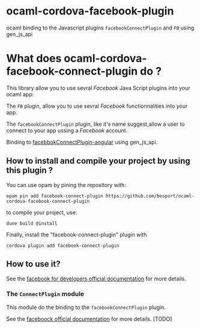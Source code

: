 # ocaml-cordova-facebook-plugin
ocaml binding to the Javascript plugins `facebookConnectPlugin` and `FB` using gen_js_api

# What does ocaml-cordova-facebook-connect-plugin do ?

This library allow you to use sevral *Facebook* Java Script plugins
into your ocaml app:

The `FB` plugin, allow you to use sevral *Facebook* functionnalities
into your app.

The `facebookConnectPlugin` plugin, like it's name suggest,allow a user
to connect to your app ussing a *Facebook* account.

Binding to
[facebbokConnectPlugin-angular](https://github.com/dunksmith/facebookConnectPlugin-angular)
using gen_js_api.

## How to install and compile your project by using this plugin ?

You can use opam by pining the repository with:
```Shell
opam pin add facebook-connect-plugin https://github.com/besport/ocaml-cordova-facebook-connect-plugin
```

to compile your project, use:
```Shell
dune build @install
```

Finally, install the "facebook-connect-plugin" plugin with
```Shell
cordova plugin add facebook-connect-plugin
```

## How to use it?

See the [facebook for developers official
documentation](https://developers.facebook.com/?no_redirect=1) for more details.

### The `ConnectPlugin` module

This module do the binding to the `facebookConnectPlugin` plugin.

See the [faceboock official
documentation](https://github.com/Wizcorp/phonegap-facebook-plugin/) for
more details.
[TODO]
